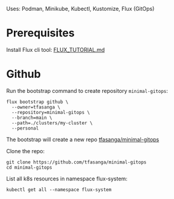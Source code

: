 Uses: Podman, Minikube, Kubectl, Kustomize, Flux (GitOps)

# Prerequisites

Install Flux cli tool: [FLUX_TUTORIAL.md](FLUX_TUTORIAL.md)

# Github

Run the bootstrap command to create repository `minimal-gitops`:

```shell
flux bootstrap github \
  --owner=tfasanga \
  --repository=minimal-gitops \
  --branch=main \
  --path=./clusters/my-cluster \
  --personal
```

The bootstrap will create a new repo [tfasanga/minimal-gitops](https://github.com/tfasanga/minimal-gitops)

Clone the repo:

```shell
git clone https://github.com/tfasanga/minimal-gitops
cd minimal-gitops
```

List all k8s resources in namespace flux-system:

```shell
kubectl get all --namespace flux-system
```
